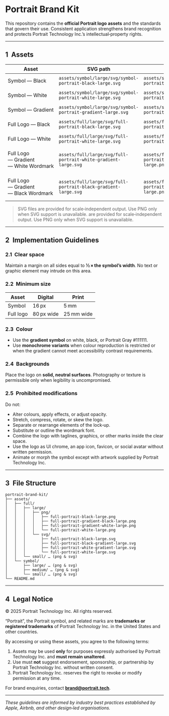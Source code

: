 # Portrait Brand Kit

This repository contains the **official Portrait logo assets** and the standards that govern their use. Consistent application strengthens brand recognition and protects Portrait Technology Inc.’s intellectual‑property rights.

---

## 1  Assets

| Asset | SVG path | PNG path | Primary use |
|-------|----------|----------|-------------|
| Symbol — Black | `assets/symbol/large/svg/symbol-portrait-black-large.svg` | `assets/symbol/large/png/symbol-portrait-black-large.png` | Light backgrounds |
| Symbol — White | `assets/symbol/large/svg/symbol-portrait-white-large.svg` | `assets/symbol/large/png/symbol-portrait-white-large.png` | Dark backgrounds |
| Symbol — Gradient | `assets/symbol/large/svg/symbol-portrait-gradient-large.svg` | `assets/symbol/large/png/symbol-portrait-gradient-large.png` | Feature moments |
| Full Logo — Black | `assets/full/large/svg/full-portrait-black-large.svg` | `assets/full/large/png/full-portrait-black-large.png` | Light backgrounds |
| Full Logo — White | `assets/full/large/svg/full-portrait-white-large.svg` | `assets/full/large/png/full-portrait-white-large.png` | Dark backgrounds |
| Full Logo — Gradient — White Wordmark | `assets/full/large/svg/full-portrait-white-gradient-large.svg` | `assets/full/large/png/full-portrait-gradient-white-large.png` | Feature moments (dark backgrounds) |
| Full Logo — Gradient — Black Wordmark | `assets/full/large/svg/full-portrait-black-gradient-large.svg` | `assets/full/large/png/full-portrait-gradient-black-large.png` | Feature moments (light backgrounds) |

> SVG files are provided for scale‑independent output. Use PNG only when SVG support is unavailable. are provided for scale‑independent output. Use PNG only when SVG support is unavailable.

---

## 2  Implementation Guidelines

### 2.1  Clear space
Maintain a margin on all sides equal to **½ × the symbol’s width**. No text or graphic element may intrude on this area.

### 2.2  Minimum size

| Asset | Digital | Print |
|-------|---------|-------|
| Symbol | 16 px | 5 mm |
| Full logo | 80 px wide | 25 mm wide |

### 2.3  Colour
* Use the **gradient symbol** on white, black, or Portrait Gray #111111.
* Use **monochrome variants** when colour reproduction is restricted or when the gradient cannot meet accessibility contrast requirements.

### 2.4  Backgrounds
Place the logo on **solid, neutral surfaces**. Photography or texture is permissible only when legibility is uncompromised.

### 2.5  Prohibited modifications
Do not:
* Alter colours, apply effects, or adjust opacity.
* Stretch, compress, rotate, or skew the logo.
* Separate or rearrange elements of the lock‑up.
* Substitute or outline the wordmark font.
* Combine the logo with taglines, graphics, or other marks inside the clear space.
* Use the logo as UI chrome, an app icon, favicon, or social avatar without written permission.
* Animate or morph the symbol except with artwork supplied by Portrait Technology Inc.

---

## 3  File Structure
```
portrait-brand-kit/
├── assets/
│   ├── full/
│   │   ├── large/
│   │   │   ├── png/
│   │   │   │   ├── full-portrait-black-large.png
│   │   │   │   ├── full-portrait-gradient-black-large.png
│   │   │   │   ├── full-portrait-gradient-white-large.png
│   │   │   │   └── full-portrait-white-large.png
│   │   │   └── svg/
│   │   │       ├── full-portrait-black-large.svg
│   │   │       ├── full-portrait-black-gradient-large.svg
│   │   │       ├── full-portrait-white-gradient-large.svg
│   │   │       └── full-portrait-white-large.svg
│   │   └── small/ … (png & svg)
│   └── symbol/
│       ├── large/ … (png & svg)
│       ├── medium/ … (png & svg)
│       └── small/ … (png & svg)
└── README.md
```

---

## 4  Legal Notice
© 2025 Portrait Technology Inc. All rights reserved.

“Portrait”, the Portrait symbol, and related marks are **trademarks or registered trademarks** of Portrait Technology Inc. in the United States and other countries.

By accessing or using these assets, you agree to the following terms:

1. Assets may be used **only** for purposes expressly authorised by Portrait Technology Inc. and **must remain unaltered**.
2. Use must **not** suggest endorsement, sponsorship, or partnership by Portrait Technology Inc. without written consent.
3. Portrait Technology Inc. reserves the right to revoke or modify permission at any time.

For brand enquiries, contact **brand@portrait.tech**.

---

_These guidelines are informed by industry best practices established by Apple, Airbnb, and other design‑led organisations._

